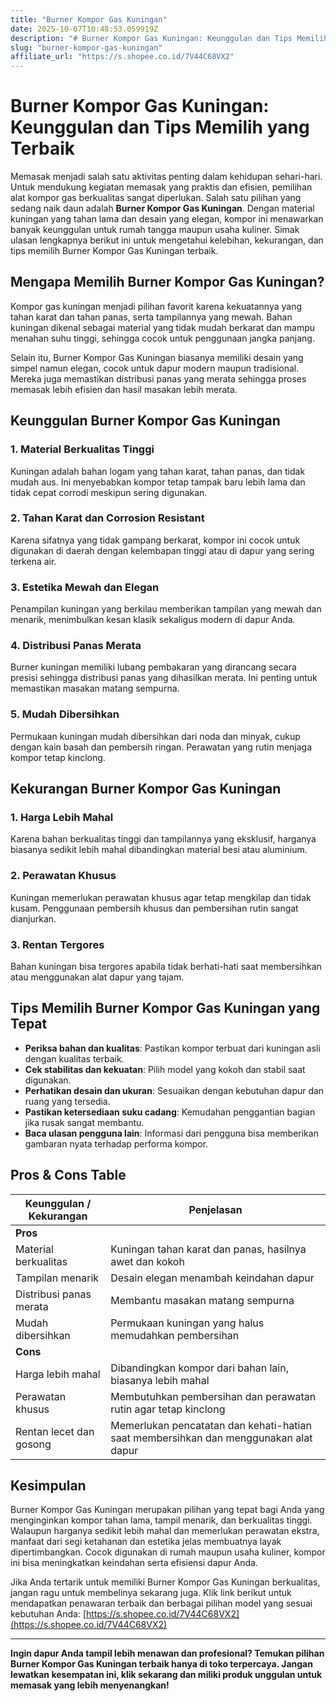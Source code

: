 ```yaml
---
title: "Burner Kompor Gas Kuningan"
date: 2025-10-07T10:48:53.059919Z
description: "# Burner Kompor Gas Kuningan: Keunggulan dan Tips Memilih yang Terbaik..."
slug: "burner-kompor-gas-kuningan"
affiliate_url: "https://s.shopee.co.id/7V44C68VX2"
---
```

# Burner Kompor Gas Kuningan: Keunggulan dan Tips Memilih yang Terbaik

Memasak menjadi salah satu aktivitas penting dalam kehidupan sehari-hari. Untuk mendukung kegiatan memasak yang praktis dan efisien, pemilihan alat kompor gas berkualitas sangat diperlukan. Salah satu pilihan yang sedang naik daun adalah **Burner Kompor Gas Kuningan**. Dengan material kuningan yang tahan lama dan desain yang elegan, kompor ini menawarkan banyak keunggulan untuk rumah tangga maupun usaha kuliner. Simak ulasan lengkapnya berikut ini untuk mengetahui kelebihan, kekurangan, dan tips memilih Burner Kompor Gas Kuningan terbaik.

## Mengapa Memilih Burner Kompor Gas Kuningan?

Kompor gas kuningan menjadi pilihan favorit karena kekuatannya yang tahan karat dan tahan panas, serta tampilannya yang mewah. Bahan kuningan dikenal sebagai material yang tidak mudah berkarat dan mampu menahan suhu tinggi, sehingga cocok untuk penggunaan jangka panjang.

Selain itu, Burner Kompor Gas Kuningan biasanya memiliki desain yang simpel namun elegan, cocok untuk dapur modern maupun tradisional. Mereka juga memastikan distribusi panas yang merata sehingga proses memasak lebih efisien dan hasil masakan lebih merata.

## Keunggulan Burner Kompor Gas Kuningan

### 1. Material Berkualitas Tinggi
Kuningan adalah bahan logam yang tahan karat, tahan panas, dan tidak mudah aus. Ini menyebabkan kompor tetap tampak baru lebih lama dan tidak cepat corrodi meskipun sering digunakan.

### 2. Tahan Karat dan Corrosion Resistant
Karena sifatnya yang tidak gampang berkarat, kompor ini cocok untuk digunakan di daerah dengan kelembapan tinggi atau di dapur yang sering terkena air.

### 3. Estetika Mewah dan Elegan
Penampilan kuningan yang berkilau memberikan tampilan yang mewah dan menarik, menimbulkan kesan klasik sekaligus modern di dapur Anda.

### 4. Distribusi Panas Merata
Burner kuningan memiliki lubang pembakaran yang dirancang secara presisi sehingga distribusi panas yang dihasilkan merata. Ini penting untuk memastikan masakan matang sempurna.

### 5. Mudah Dibersihkan
Permukaan kuningan mudah dibersihkan dari noda dan minyak, cukup dengan kain basah dan pembersih ringan. Perawatan yang rutin menjaga kompor tetap kinclong.

## Kekurangan Burner Kompor Gas Kuningan

### 1. Harga Lebih Mahal
Karena bahan berkualitas tinggi dan tampilannya yang eksklusif, harganya biasanya sedikit lebih mahal dibandingkan material besi atau aluminium.

### 2. Perawatan Khusus
Kuningan memerlukan perawatan khusus agar tetap mengkilap dan tidak kusam. Penggunaan pembersih khusus dan pembersihan rutin sangat dianjurkan.

### 3. Rentan Tergores
Bahan kuningan bisa tergores apabila tidak berhati-hati saat membersihkan atau menggunakan alat dapur yang tajam.

## Tips Memilih Burner Kompor Gas Kuningan yang Tepat

- **Periksa bahan dan kualitas**: Pastikan kompor terbuat dari kuningan asli dengan kualitas terbaik.
- **Cek stabilitas dan kekuatan**: Pilih model yang kokoh dan stabil saat digunakan.
- **Perhatikan desain dan ukuran**: Sesuaikan dengan kebutuhan dapur dan ruang yang tersedia.
- **Pastikan ketersediaan suku cadang**: Kemudahan penggantian bagian jika rusak sangat membantu.
- **Baca ulasan pengguna lain**: Informasi dari pengguna bisa memberikan gambaran nyata terhadap performa kompor.

## Pros & Cons Table

| Keunggulan / Kekurangan | Penjelasan                                                                               |
|-------------------------|------------------------------------------------------------------------------------------|
| **Pros**               |                                                                                          |
| Material berkualitas   | Kuningan tahan karat dan panas, hasilnya awet dan kokoh                                |
| Tampilan menarik      | Desain elegan menambah keindahan dapur                                                 |
| Distribusi panas merata | Membantu masakan matang sempurna                                                      |
| Mudah dibersihkan     | Permukaan kuningan yang halus memudahkan pembersihan                                    |
| **Cons**               |                                                                                          |
| Harga lebih mahal     | Dibandingkan kompor dari bahan lain, biasanya lebih mahal                               |
| Perawatan khusus       | Membutuhkan pembersihan dan perawatan rutin agar tetap kinclong                     |
| Rentan lecet dan gosong| Memerlukan pencatatan dan kehati-hatian saat membersihkan dan menggunakan alat dapur |

## Kesimpulan

Burner Kompor Gas Kuningan merupakan pilihan yang tepat bagi Anda yang menginginkan kompor tahan lama, tampil menarik, dan berkualitas tinggi. Walaupun harganya sedikit lebih mahal dan memerlukan perawatan ekstra, manfaat dari segi ketahanan dan estetika jelas membuatnya layak dipertimbangkan. Cocok digunakan di rumah maupun usaha kuliner, kompor ini bisa meningkatkan keindahan serta efisiensi dapur Anda.

Jika Anda tertarik untuk memiliki Burner Kompor Gas Kuningan berkualitas, jangan ragu untuk membelinya sekarang juga. Klik link berikut untuk mendapatkan penawaran terbaik dan berbagai pilihan model yang sesuai kebutuhan Anda: [https://s.shopee.co.id/7V44C68VX2](https://s.shopee.co.id/7V44C68VX2)

---

**Ingin dapur Anda tampil lebih menawan dan profesional? Temukan pilihan Burner Kompor Gas Kuningan terbaik hanya di toko terpercaya. Jangan lewatkan kesempatan ini, klik sekarang dan miliki produk unggulan untuk memasak yang lebih menyenangkan!**